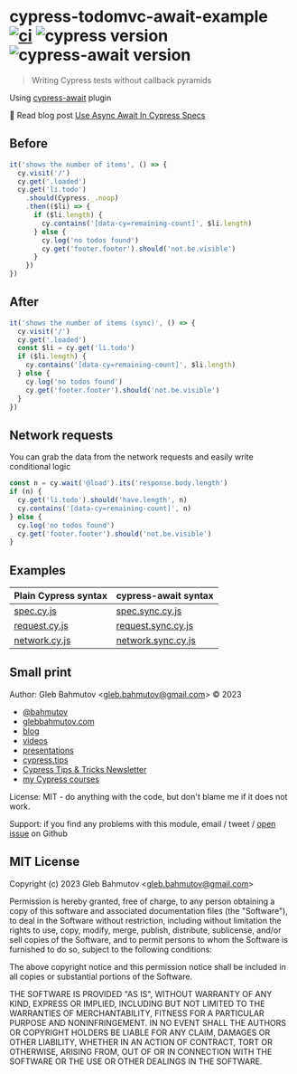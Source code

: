 # cypress-todomvc-await-example [![ci](https://github.com/bahmutov/cypress-todomvc-await-example/actions/workflows/ci.yml/badge.svg?branch=main)](https://github.com/bahmutov/cypress-todomvc-await-example/actions/workflows/ci.yml) ![cypress version](https://img.shields.io/badge/cypress-12.17.4-brightgreen) ![cypress-await version](https://img.shields.io/badge/cypress--await-1.4.0-brightgreen)

> Writing Cypress tests without callback pyramids

Using [cypress-await](https://github.com/bahmutov/cypress-await) plugin

📝 Read blog post [Use Async Await In Cypress Specs](https://glebbahmutov.com/blog/use-async-await-in-cypress-specs/)

## Before

```js
it('shows the number of items', () => {
  cy.visit('/')
  cy.get('.loaded')
  cy.get('li.todo')
    .should(Cypress._.noop)
    .then(($li) => {
      if ($li.length) {
        cy.contains('[data-cy=remaining-count]', $li.length)
      } else {
        cy.log('no todos found')
        cy.get('footer.footer').should('not.be.visible')
      }
    })
})
```

## After

```js
it('shows the number of items (sync)', () => {
  cy.visit('/')
  cy.get('.loaded')
  const $li = cy.get('li.todo')
  if ($li.length) {
    cy.contains('[data-cy=remaining-count]', $li.length)
  } else {
    cy.log('no todos found')
    cy.get('footer.footer').should('not.be.visible')
  }
})
```

## Network requests

You can grab the data from the network requests and easily write conditional logic

```js
const n = cy.wait('@load').its('response.body.length')
if (n) {
  cy.get('li.todo').should('have.length', n)
  cy.contains('[data-cy=remaining-count]', n)
} else {
  cy.log('no todos found')
  cy.get('footer.footer').should('not.be.visible')
}
```

## Examples

| Plain Cypress syntax                         | cypress-await syntax                                   |
| -------------------------------------------- | ------------------------------------------------------ |
| [spec.cy.js](./cypress/e2e/spec.cy.js)       | [spec.sync.cy.js](./cypress/e2e/spec.sync.cy.js)       |
| [request.cy.js](./cypress/e2e/request.cy.js) | [request.sync.cy.js](./cypress/e2e/request.sync.cy.js) |
| [network.cy.js](./cypress/e2e/network.cy.js) | [network.sync.cy.js](./cypress/e2e/network.sync.cy.js) |

## Small print

Author: Gleb Bahmutov &lt;gleb.bahmutov@gmail.com&gt; &copy; 2023

- [@bahmutov](https://twitter.com/bahmutov)
- [glebbahmutov.com](https://glebbahmutov.com)
- [blog](https://glebbahmutov.com/blog)
- [videos](https://www.youtube.com/glebbahmutov)
- [presentations](https://slides.com/bahmutov)
- [cypress.tips](https://cypress.tips)
- [Cypress Tips & Tricks Newsletter](https://cypresstips.substack.com/)
- [my Cypress courses](https://cypress.tips/courses)

License: MIT - do anything with the code, but don't blame me if it does not work.

Support: if you find any problems with this module, email / tweet /
[open issue](https://github.com/bahmutov/cypress-todomvc-await-example/issues) on Github

## MIT License

Copyright (c) 2023 Gleb Bahmutov &lt;gleb.bahmutov@gmail.com&gt;

Permission is hereby granted, free of charge, to any person
obtaining a copy of this software and associated documentation
files (the "Software"), to deal in the Software without
restriction, including without limitation the rights to use,
copy, modify, merge, publish, distribute, sublicense, and/or sell
copies of the Software, and to permit persons to whom the
Software is furnished to do so, subject to the following
conditions:

The above copyright notice and this permission notice shall be
included in all copies or substantial portions of the Software.

THE SOFTWARE IS PROVIDED "AS IS", WITHOUT WARRANTY OF ANY KIND,
EXPRESS OR IMPLIED, INCLUDING BUT NOT LIMITED TO THE WARRANTIES
OF MERCHANTABILITY, FITNESS FOR A PARTICULAR PURPOSE AND
NONINFRINGEMENT. IN NO EVENT SHALL THE AUTHORS OR COPYRIGHT
HOLDERS BE LIABLE FOR ANY CLAIM, DAMAGES OR OTHER LIABILITY,
WHETHER IN AN ACTION OF CONTRACT, TORT OR OTHERWISE, ARISING
FROM, OUT OF OR IN CONNECTION WITH THE SOFTWARE OR THE USE OR
OTHER DEALINGS IN THE SOFTWARE.
